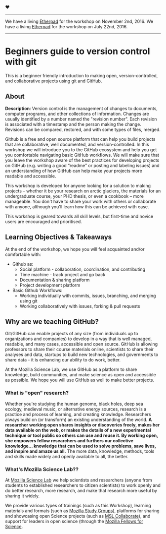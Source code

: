 ❤️

***
We have a living [Etherpad](https://public.etherpad-mozilla.org/p/2016-11-02-friendly-github-intro) for the workshop on November 2nd, 2016.
We have a living [Etherpad](https://public.etherpad-mozilla.org/p/2016-07-22-friendly-github-intro) for the workshop on July 22nd, 2016.
***

# Beginners guide to version control with git
This is a beginner friendly introduction to making open, version-controlled, and collaborative projects using git and GitHub.

## About

**Description**: Version control is the management of changes to documents, computer programs, and other collections of information. Changes are usually identified by a number named the "revision number". Each revision is associated with a timestamp and the person making the change. Revisions can be compared, restored, and with some types of files, merged.

Github is a free and open source platform that can help you build projects that are collaborative, well documented, and version-controlled. In this workshop we will introduce you to the GitHub ecosystem and help you get you comfortable navigating basic GitHub workflows. We will make sure that you leave the workshop aware of the best practices for developing projects on GitHub (e.g. writing a good “readme” or posting and labeling issues) and an understanding of how GitHub can help make your projects more readable and accessible.

This workshop is developed for anyone looking for a solution to making projects – whether it be your research on arctic glaciers, the materials for an undergraduate course, your PHD thesis, or even a cookbook – more manageable. You don't have to share your work with others or collaborate with anyone, although you'll learn how this can be achieved with ease.

This workshop is geared towards all skill levels, but first-time and novice users are encouraged and prioritised.

## Learning Objectives & Takeaways

At the end of the workshop, we hope you will feel acquainted and/or comfortable with:

* Github as:
	* Social platform - collaboration, coordination, and contributing
	* Time machine - track project and go back
	* Documentation & sharing platform
	* Project development platform
* Basic Github Workflows:
	* Working individually with commits, issues, branching, and merging using git
	* Working collaboratively with issues, forking & pull requests

## Why are we teaching GitHub?

Git/GitHub can enable projects of any size (from individuals up to organizations and companies) to develop in a way that is well managed, readable, and many cases, accessible and open source. GitHub is allowing professors to share their course materials online, scientists to share their analyses and data, startups to build new technologies, and governments to share data - it is enhancing our ability to do work, better.

At the Mozilla Science Lab, we use GitHub as a platform to share knowledge, build communities, and make science as open and accessible as possible. We hope you will use GitHub as well to make better projects.

### What is "open" research?

Whether you're studying the human genome, black holes, deep sea ecology, medieval music,  or alternative energy sources, research is a practice and process of learning, and creating knowledge. Researchers always build on (or transform) an existing understanding of the world. **A researcher working open shares insights or discoveries freely, makes her data available on the web, or makes the details of a new experimental technique or tool public so others can use and reuse it. By working open, she empowers fellow researchers and furthers our collective knowledge... knowledge that can be used to solve problems, save lives, and inspire and amaze us all.** The more data, knowledge, methods, tools and skills made widely and openly available to all, the better.

### What's Mozilla Science Lab??
At [Mozilla Science Lab](https://mozillascience.org/) we help scientists and researchers (anyone from students to established researchers to citizen scientists) to work openly and do better research, more research, and make that research more useful by sharing it widely.  

We provide various types of trainings (such as this Workshop), learning materials and formats (such as [Mozilla Study Groups](http://mozillascience.github.io/studyGroupHandbook/)), platforms for sharing and showcasing open Science projects (such as [MSL Collaborate](https://mozillascience.org/collaborate)), and support for leaders in open science (through the [Mozilla Fellows for Science](https://mozillascience.org/fellows).
